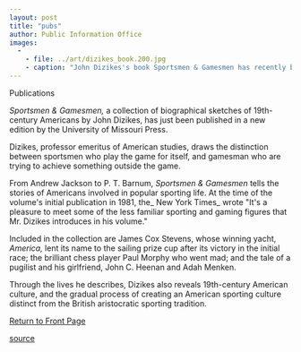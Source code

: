 ```yaml
---
layout: post
title: "pubs"
author: Public Information Office
images:
  -
    - file: ../art/dizikes_book.200.jpg
    - caption: "John Dizikes's book Sportsmen & Gamesmen has recently been published in a new edition."
---
```


Publications

_Sportsmen & Gamesmen,_ a collection of biographical sketches of 19th-century Americans by John Dizikes, has just been published in a new edition by the University of Missouri Press.   

Dizikes, professor emeritus of American studies, draws the distinction between sportsmen who play the game for itself, and gamesman who are trying to achieve something outside the game.  

From Andrew Jackson to P. T. Barnum, _Sportsmen & Gamesmen_ tells the stories of Americans involved in popular sporting life. At the time of the volume's initial publication in 1981, the_ New York Times_ wrote "It's a pleasure to meet some of the less familiar sporting and gaming figures that Mr. Dizikes introduces in his volume."  

Included in the collection are James Cox Stevens, whose winning yacht, _America,_ lent its name to the sailing prize cup after its victory in the initial race; the brilliant chess player Paul Morphy who went mad; and the tale of a pugilist and his girlfriend, John C. Heenan and Adah Menken.  

Through the lives he describes, Dizikes also reveals 19th-century American culture, and the gradual process of creating an American sporting culture distinct from the British aristocratic sporting tradition.

[Return to Front Page][1]

[1]: http://currents.ucsc.edu/

[source](http://www1.ucsc.edu/currents/02-03/09-16/pubs.html "Permalink to pubs")
